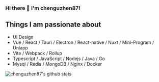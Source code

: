 
### Hi there 👋 I'm chenguzhen87!

## Things I am passionate about
- UI Design
- Vue / React / Tauri / Electron / React-native / Nuxt / Mini-Program / Uniapp
- Vite / Webpack / Rollup
- Typescript / JavaScript / Nodejs / Java / Go 
- Mysql / Redis / MongoDB / Nginx / Docker

![chenguzhen87's github stats](https://github-readme-stats.vercel.app/api?username=chenguzhen87&show_icons=true&count_private=true)
